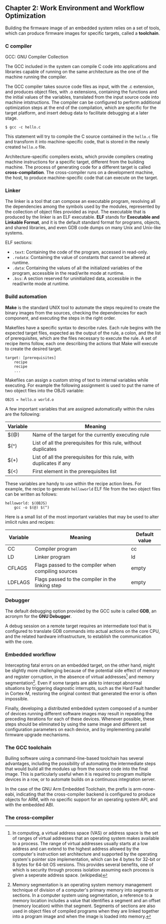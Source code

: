 ## Chapter 2: Work Environment and Workflow Optimization

Building the firmware image of an embedded system relies on a set of tools, which can produce firmware images for specific targets, called a **toolchain**.

### C compiler

GCC: GNU Compiler Collection

The GCC included in the system can compile C code into applications and libraries capable of running on the same architecture as the one of the machine running the compiler.

The GCC compiler takes source code files as input, with the .c extension, and produces object files, with .o extensions, containing the functions and the initial values of the variables, translated from the input source code into machine intstructions. The compiler can be configured to perform additional optimization steps at the end of the compilation, which are specific for the target platform, and insert debug data to facilitate debugging at a later stage.

```
$ gcc -c hello.c
```

This statement will try to compile the C source contained in the `hello.c` file and transform it into machine-specific code, that is stored in the newly created `hello.o` file.

Architecture-specific compilers exists, which provide compilers creating machine instructions for a specific target,  different from the building machine. The process of generating code for a different target is called **cross-compilation**. The cross-compiler runs on a development machine, the host, to produce machine-specific code that can execute on the target.

### Linker

The linker is a tool that can compose an executable program, resolving all the dependencies among the symbols used by the modules, represented by the collection of object files provided as input. The executable that is produced by the linker is an ELF executable. **ELF** stands for **Executable and Linkable Format**, and it is the default standard format for programs, objects, and shared libraries, and even GDB code dumps on many Unix and Unix-like systems.

ELF sections:

- `.text`: Containing the code of the program, accessed in read-only.
- `.rodata`: Containing the value of constants that cannot be altered at runtime.
- `.data`: Containing the values of all the initialized variables of the program, accessible in the read/write mode at runtime.
- `.bss`: A section reserved for uninitialized data, accessible in the read/write mode at runtime.

### Build automation

**Make** is the standard UNIX tool to automate the steps required to create the binary images from the sources, checking the dependencies for each component, and executing the steps in the right order.

Makefiles have a specific syntax to describe rules. Each rule begins with the expected target files, expected as the output of the rule, a colon, and the list of prerequisites, which are the files necessary to execute the rule. A set of recipe items follow, each one describing the actions that Make will execute to create the desired target.

```
target: [prerequisites]
    recipe
    recipe
    ...
```

Makefiles can assign a custom string of text to internal variables while executing. For example the following assignment is used to put the name of two object files into the OBJS variable:

```
OBJS = hello.o world.o
```

A few important variables that are assigned automatically within the rules are the following:

Variable | Meaning
---------|----------
 $(@) | Name of the target for the currently executing rule 
 $(^) | List of all the prerequisites for this rule, without duplicates
 $(+) | List of all the prerequisites for this rule, with duplicates if any
 $(<) | First element in the prerequisites list

These variables are handy to use within the recipe action lines. For example, the recipe to generate `helloworld` ELF file from the two object files can be written as follows:

```
helloworld: $(OBJS)
    gcc -o $(@) $(^)
```

Here is a small list of the most important variables that may be used to alter imlicit rules and recipes:

Variable | Meaning | Default value
---------|----------|---------
 CC | Compiler program | cc
 LD | Linker program | ld
 CFLAGS | Flags passed to the compiler when compiling sources | empty
 LDFLAGS | Flags passed to the compiler in the linking step | empty

 ### Debugger

The default debugging option provided by the GCC suite is called **GDB**, an acronym for the **GNU Debugger**. 

A debug session on a remote target requires an intermediate tool that is configured to translate GDB commands into actual actions on the core CPU, and the related hardware infrastructure, to establish the communication with the core.

### Embedded workflow

Intercepting fatal errors on an embedded target, on the other hand, might be slightly more challenging because of the potential side effect of memory and register corruption, in the absence of virtual addresses[^1] and memory segmentation[^2]. Even if some targets are able to intercept abnormal situations by triggering diagnostic interrupts, such as the Hard Fault handler in Cortex-M, restoring the original context that generated the error is often impossible. 

Finally, developing a distributed embedded system composed of a number of devices running different software images may result in repeating the preceding iterations for each of these devices. Whenever possible, these steps should be eliminated by using the same image and different set configuration parameters on each device, and by implementing parallel firmware upgrade mechanisms. 

[^1]: In computing, a virtual address space (VAS) or address space is the set of ranges of virtual addresses that an operating system makes available to a process. The range of virtual addresses usually starts at a low address and can extend to the highest address allowed by the computer's instruction set architecture and supported by the operating system's pointer size implementation, which can be 4 bytes for 32-bit or 8 bytes for 64-bit OS versions. This provides several benefits, one of which is security through process isolation assuming each process is given a seperate address space. (wikipedia)

[^2]: Memory segmentation is an operating system memory management technique of division of a computer's primary memory into segments or sections. In a computer system using segmentation, a reference to a memory location includes a value that identifies a segment and an offset (memory location) within that segment. Segments of sections are also used in object files of compiled programs when they are linked together into a program image and when the image is loaded into memory.

### The GCC toolchain

Builing software using a command-line-based toolchain has several advantages, including the possibility of automating the intermediate steps that would build all the modules up from the source code into the final image. This is particularly useful when it is required to program multiple devices in a row, or to automate builds on a continuous integration server. 

In the case of the GNU Arm Embedded Toolchain, the prefix is arm-none-eabi, indicating that the cross-compiler backend is configured to produce objects for ARM, with no specific support for an operating system API, and with the embedded ABI.

### The cross-compiler














